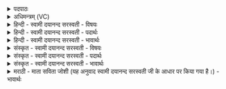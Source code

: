<details><summary>पदपाठः</summary>

इन्द्र॑स्य। वृष्णः॑। वरु॑णस्य। राज्ञः॑। आ॒दि॒त्याना॑म्। म॒रुता॑म्। शर्द्धः॑। उ॒ग्रम्। म॒हाम॑नसा॒मिति॑ म॒हाऽम॑नसाम्। भु॒व॒न॒च्य॒वाना॒मिति॑ भुवनऽच्य॒वाना॑म्। घोषः॑। दे॒वाना॑म्। जय॑ताम्। उत्। अ॒स्था॒त्। ४१।
</details>

<details><summary>अधिमन्त्रम् (VC)</summary>

- इन्द्रो देवता
- अप्रतिरथ ऋषिः
- आर्षी त्रिष्टुप्
- धैवतः
</details>

<details><summary>हिन्दी - स्वामी दयानन्द सरस्वती - विषयः</summary>

फिर भी उसी विषय को अगले मन्त्र में कहा है ॥
</details>

<details><summary>हिन्दी - स्वामी दयानन्द सरस्वती - पदार्थः</summary>

पदार्थान्वयभाषाः -  (वृष्णः) वीर्य्यवान् (इन्द्रस्य) सेनापति (वरुणस्य) सब से उत्तम (राज्ञः) न्याय और विनय आदि गुणों से प्रकाशमान सब के अधिपति राजा के (भुवनच्यवानाम्) जो उत्तम घरों को प्राप्त होते (महामनसाम्) बड़े-बड़े विचारवाले वा (जयताम्) शत्रुओं के जीतने को समर्थ (आदित्यानाम्) जिन्होंने ४८ वर्ष तक ब्रह्मचर्य्य किया हो, (मरुताम्) और जो पूर्ण विद्या बल युक्त हैं, उन (देवानाम्) विद्वान् पुरुषों का (उग्रम्) जो शत्रुओं को असह्य (शर्द्धः) बल (घोषः) शूरता और उत्साह उत्पन्न करनेवाला विचित्र बाजों का स्वरालाप शब्द है, वह युद्ध के आरम्भ से पहिले (उदस्थात्) उठे ॥४१ ॥
</details>

<details><summary>हिन्दी - स्वामी दयानन्द सरस्वती - भावार्थः</summary>

भावार्थभाषाः -  सेनाध्यक्षों को चाहिये कि शिक्षा और युद्ध के समय मनोहर वीरभाव को उत्पन्न करनेवाले अच्छे बाजों के बजाए हुए शब्दों से वीरों को हर्षित करावें तथा जो बहुत काल पर्यन्त ब्रह्मचर्य और अधिक विद्या से शरीर और आत्मबलयुक्त हैं, वे ही योद्धाओं की सेनाओं के अधिकारी करने योग्य है ॥४१ ॥
</details>

<details><summary>संस्कृत - स्वामी दयानन्द सरस्वती - विषयः</summary>

पुनस्तमेव विषयमाह ॥
</details>

<details><summary>संस्कृत - स्वामी दयानन्द सरस्वती - पदार्थः</summary>

पदार्थान्वयभाषाः -  वृष्ण इन्द्रस्य वरुणस्य राज्ञो भुवनच्यवानां महामनसां जयतामादित्यानां मरुतां देवानामुग्रं शर्द्धो घोषो युद्धारम्भात् पूर्वमुदस्थात् ॥४१ ॥
</details>

<details><summary>संस्कृत - स्वामी दयानन्द सरस्वती - भावार्थः</summary>

भावार्थभाषाः -  सेनाध्यक्षैः शिक्षासमये युद्धसमये च मनोहरैर्निर्भयादिभावजनकैः शब्दितैर्वादित्रैर्वीरा हर्षणीयाः। ये दीर्घब्रह्मचर्येणाधिकविद्यया शरीरात्मबलास्त एव युद्धसेनास्वधिकर्त्तव्याः ॥४१ ॥
</details>

<details><summary>मराठी - माता सविता जोशी (यह अनुवाद स्वामी दयानन्द सरस्वती जी के आधार पर किया गया है।) - भावार्थः</summary>

भावार्थभाषाः -  सेनाध्यक्षांनी प्रशिक्षणाच्या वेळी व युद्धाच्या वेळी मनोहर वीरभाव उत्पन्न करणारी चांगली वाद्ये वाजवून वीररसांनी ओतप्रोत अशा शब्दांनी सेनेला आनंदित करावे. ज्यांनी पुष्कळ वर्षे ब्रह्मचर्याचे पालन केलेले आहे व विद्येने ज्यांचे शरीर आणि आत्मबल प्रबळ झालेले आहे अशा योद्ध्यांना सेनाधिकारी बनवावे.
</details>